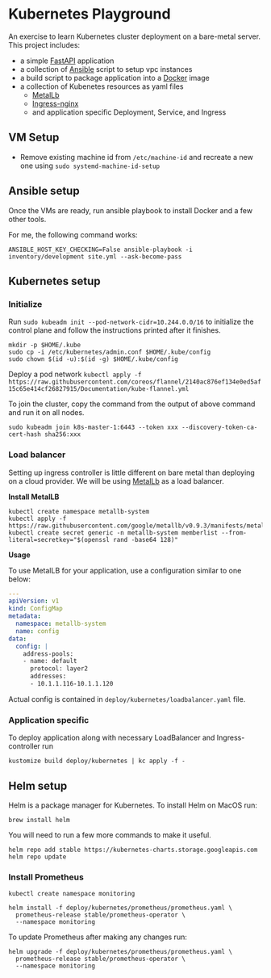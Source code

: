 # Kubernetes Playground

An exercise to learn Kubernetes cluster deployment on a bare-metal server. This project includes:
 - a simple [FastAPI](https://fastapi.tiangolo.com/) application 
 - a collection of [Ansible](https://www.ansible.com/) script to setup vpc instances
 - a build script to package application into a [Docker](https://docker.com) image
 - a collection of Kubenetes resources as yaml files
    - [MetalLb](https://metallb.universe.tf/)
    - [Ingress-nginx](https://github.com/kubernetes/ingress-nginx)
    - and application specific Deployment, Service, and Ingress


## VM Setup

 - Remove existing machine id from `/etc/machine-id` and recreate a new one using `sudo systemd-machine-id-setup`

## Ansible setup

Once the VMs are ready, run ansible playbook to install Docker and a few other tools.

For me, the following command works:

```shell
ANSIBLE_HOST_KEY_CHECKING=False ansible-playbook -i inventory/development site.yml --ask-become-pass
```

## Kubernetes setup

### Initialize

Run `sudo kubeadm init --pod-network-cidr=10.244.0.0/16` to initialize the control plane and follow the instructions printed after it finishes.

```shell
mkdir -p $HOME/.kube
sudo cp -i /etc/kubernetes/admin.conf $HOME/.kube/config
sudo chown $(id -u):$(id -g) $HOME/.kube/config
```

Deploy a pod network
`kubectl apply -f https://raw.githubusercontent.com/coreos/flannel/2140ac876ef134e0ed5af15c65e414cf26827915/Documentation/kube-flannel.yml`

To join the cluster, copy the command from the output of above command and run it on all nodes.

`sudo kubeadm join k8s-master-1:6443 --token xxx --discovery-token-ca-cert-hash sha256:xxx`

### Load balancer

Setting up ingress controller is little different on bare metal than deploying on a cloud provider. We will be using [MetalLb](https://metallb.universe.tf/) as a load balancer.

**Install MetalLB**

``` shell
kubectl create namespace metallb-system
kubectl apply -f https://raw.githubusercontent.com/google/metallb/v0.9.3/manifests/metallb.yaml
kubectl create secret generic -n metallb-system memberlist --from-literal=secretkey="$(openssl rand -base64 128)"
```

**Usage**

To use MetalLB for your application, use a configuration similar to one below:

```yaml
---
apiVersion: v1
kind: ConfigMap
metadata:
  namespace: metallb-system
  name: config
data:
  config: |
    address-pools:
    - name: default
      protocol: layer2
      addresses:
      - 10.1.1.116-10.1.1.120
```

Actual config is contained in `deploy/kubernetes/loadbalancer.yaml` file.

### Application specific

To deploy application along with necessary LoadBalancer and Ingress-controller run

```shell
kustomize build deploy/kubernetes | kc apply -f -
```


## Helm setup

Helm is a package manager for Kubernetes. To install Helm on MacOS run:

`brew install helm`

You will need to run a few more commands to make it useful.

```shell
helm repo add stable https://kubernetes-charts.storage.googleapis.com
helm repo update
```


### Install Prometheus

``` shell
kubectl create namespace monitoring

helm install -f deploy/kubernetes/prometheus/prometheus.yaml \
  prometheus-release stable/prometheus-operator \
  --namespace monitoring
```

To update Prometheus after making any changes run:

``` shell
helm upgrade -f deploy/kubernetes/prometheus/prometheus.yaml \
  prometheus-release stable/prometheus-operator \
  --namespace monitoring
```
